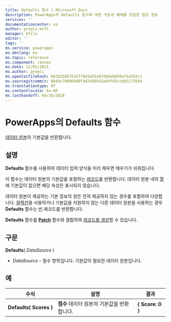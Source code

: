```yaml
---
title: Defaults 함수 | Microsoft Docs
description: PowerApps의 Defaults 함수에 대한 구문과 예제를 포함한 참조 정보
services: ''
documentationcenter: na
author: gregli-msft
manager: kfile
editor: ''
tags: ''
ms.service: powerapps
ms.devlang: na
ms.topic: reference
ms.component: canvas
ms.date: 11/01/2015
ms.author: gregli
ms.openlocfilehash: b62b2b8575d1ff0e5a55a97db6e6650af5a593c1
ms.sourcegitcommit: 8bd4c700969d0fd42950581e03fd5ccbb5273584
ms.translationtype: HT
ms.contentlocale: ko-KR
ms.lasthandoff: 04/26/2018
---
```

# <a name="defaults-function-in-powerapps"></a>PowerApps의 Defaults 함수
[데이터 원본](../working-with-data-sources.md)의 기본값을 반환합니다.  

## <a name="description"></a>설명
**Defaults** 함수를 사용하여 데이터 입력 양식을 미리 채우면 채우기가 쉬워집니다.

이 함수는 데이터 원본의 기본값을 포함하는 [레코드](../working-with-tables.md#records)를 반환합니다.  데이터 원본 내의 [열](../working-with-tables.md#columns)에 기본값이 없으면 해당 속성은 표시되지 않습니다.

데이터 원본이 제공하는 기본 정보의 양은 전혀 제공하지 않는 경우를 포함하여 다양합니다.  [컬렉션](../working-with-data-sources.md#collections)을 사용하거나 기본값을 지원하지 않는 다른 데이터 원본을 사용하는 경우 **Defaults** 함수는 [빈](function-isblank-isempty.md) 레코드를 반환합니다.

**Defaults** 함수를 **[Patch](function-patch.md)** 함수와 결합하여 [레코드를 생성](../working-with-data-sources.md)할 수 있습니다.

## <a name="syntax"></a>구문
**Defaults**( *DataSource* )

* *DataSource* – 필수 항목입니다. 기본값이 필요한 데이터 원본입니다.

## <a name="examples"></a>예
| 수식 | 설명 | 결과 |
| --- | --- | --- |
| **Defaults(&nbsp;Scores&nbsp;)** |**점수** 데이터 원본의 기본값을 반환합니다. |**{ Score: 0 }** |

